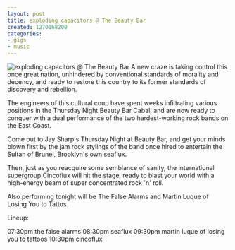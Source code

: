 ```yaml
---
layout: post
title: exploding capacitors @ The Beauty Bar
created: 1270168200
categories: 
- gigs
- music
---
```

![exploding capacitors @ The Beauty Bar](http://files.bubblehouse.org.s3.amazonaws.com/flyers/2010-04-01_flyer_lowres.jpg)
A new craze is taking control this once great nation, unhindered by conventional standards of morality and decency, and ready to restore this country to its former standards of discovery and rebellion.

The engineers of this cultural coup have spent weeks infiltrating various positions in the Thursday Night Beauty Bar Cabal, and are now ready to conquer with a dual performance of the two hardest-working rock bands on the East Coast.

Come out to Jay Sharp's Thursday Night at Beauty Bar, and get your minds blown first by the jam rock stylings of the band once hired to entertain the Sultan of Brunei, Brooklyn's own seaflux.

Then, just as you reacquire some semblance of sanity, the international supergroup Cincoflux will hit the stage, ready to blast your world with a high-energy beam of super concentrated rock 'n' roll.

Also performing tonight will be The False Alarms and Martin Luque of Losing You to Tattos.

Lineup:

07:30pm   the false alarms
08:30pm   seaflux
09:30pm   martin luque of losing you to tattoos
10:30pm   cincoflux
